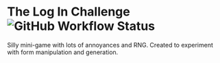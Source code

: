 # The Log In Challenge ![GitHub Workflow Status](https://github.com/vaernion/input-prank/workflows/Build%20&%20Deploy%20to%20GH%20Pages/badge.svg)

Silly mini-game with lots of annoyances and RNG.
Created to experiment with form manipulation and generation.
